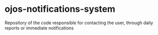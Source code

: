 # ojos-notifications-system
Repository of the code responsible for contacting the user, through daily reports or immediate notifications
